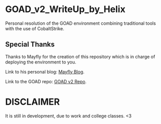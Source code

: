 # GOAD_v2_WriteUp_by_Helix
Personal resolution of the GOAD environment combining traditional tools with the use of CobaltStrike.

## Special Thanks
Thanks to Mayfly for the creation of this repository which is in charge of deploying the environment to you.

Link to his personal blog: [Mayfly Blog](https://mayfly277.github.io/).

Link to the GOAD repo: [GOAD v2 Repo](https://github.com/Orange-Cyberdefense/GOAD).

# DISCLAIMER
It is still in development, due to work and college classes. <3

